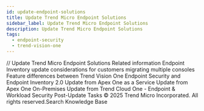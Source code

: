 ```yaml
---
id: update-endpoint-solutions
title: Update Trend Micro Endpoint Solutions
sidebar_label: Update Trend Micro Endpoint Solutions
description: Update Trend Micro Endpoint Solutions
tags:
  - endpoint-security
  - trend-vision-one
---
```


/*<![CDATA[*/ $('#title').html($('meta[name=map-description]').attr('content')); /*]]>*/ Update Trend Micro Endpoint Solutions Related information Endpoint Inventory update considerations for customers migrating multiple consoles Feature differences between Trend Vision One Endpoint Security and Endpoint Inventory 2.0 Update from Apex One as a Service Update from Apex One On-Premises Update from Trend Cloud One - Endpoint & Workload Security Post-Update Tasks © 2025 Trend Micro Incorporated. All rights reserved.Search Knowledge Base